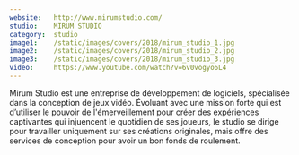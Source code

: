 ```yaml
---
website:   http://www.mirumstudio.com/
studio:    MIRUM STUDIO
category:  studio
image1:    /static/images/covers/2018/mirum_studio_1.jpg
image2:    /static/images/covers/2018/mirum_studio_2.jpg
image3:    /static/images/covers/2018/mirum_studio_3.jpg
video:     https://www.youtube.com/watch?v=6v0vogyo6L4
---
```


Mirum Studio est une entreprise de développement de logiciels, spécialisée dans la conception de jeux vidéo. Évoluant avec une mission forte qui est d’utiliser le pouvoir de l'émerveillement pour créer des expériences captivantes qui injuencent le quotidien de ses joueurs, le studio se dirige pour travailler uniquement sur ses créations originales, mais offre des services de conception pour avoir un bon fonds de roulement.
